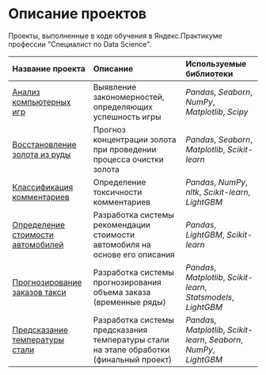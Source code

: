 # Описание проектов

Проекты, выполненные в ходе обучения в Яндекс.Практикуме профессии "Специалист по Data Science".

| Название проекта | Описание | Используемые библиотеки | 
| :---------------------- | :---------------------- | :---------------------- |
| [Анализ компьютерных игр](https://github.com/KatLiulia/study_projects/blob/main/Анализ%20компьютерных%20игр.ipynb) | Выявление закономерностей, определяющих успешность игры | *Pandas*, *Seaborn*,  *NumPy*, *Matplotlib*, *Scipy* |
| [Восстановление золота из руды](https://github.com/KatLiulia/study_projects/blob/main/Восстановление%20золота%20из%20руды.ipynb) | Прогноз концентрации золота при проведении процесса очистки золота | *Pandas*, *Seaborn*, *Matplotlib*, *Scikit-learn* |
| [Классификация комментариев](https://github.com/KatLiulia/study_projects/blob/main/Классификация%20комментариев.ipynb) | Определение токсичности комментариев | *Pandas*, *NumPy*, *nltk*, *Scikit-learn*, *LightGBM* |
| [Определение стоимости автомобилей](https://github.com/KatLiulia/study_projects/blob/main/Определение%20стоимости%20автомобилей.ipynb) | Разработка системы рекомендации стоимости автомобиля на основе его описания | *Pandas*, *LightGBM*, *Scikit-learn* |
| [Прогнозирование заказов такси](https://github.com/KatLiulia/study_projects/blob/main/Прогнозирование%20заказов%20такси.ipynb) | Разработка системы прогнозирования  объема заказа (временные ряды) | *Pandas*, *Matplotlib*, *Scikit-learn*, *Statsmodels*, *LightGBM* |
| [Предсказание температуры стали](https://github.com/KatLiulia/study_projects/blob/main/Предсказание%20температуры%20стали.ipynb) | Разработка системы предсказания температуры стали на этапе обработки (финальный проект) | *Pandas*, *Matplotlib*, *Scikit-learn*, *Seaborn*, *NumPy*, *LightGBM* |
